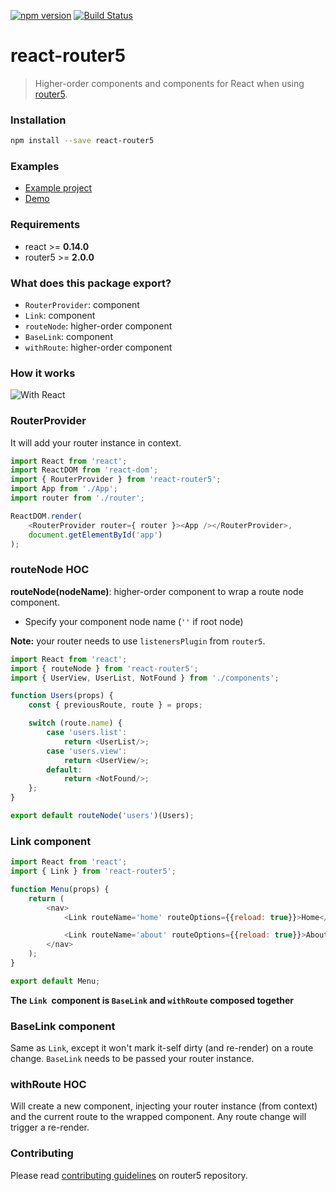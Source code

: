 [![npm version](https://badge.fury.io/js/react-router5.svg)](https://badge.fury.io/js/react-router5)
[![Build Status](https://travis-ci.org/router5/react-router5.svg?branch=master)](https://travis-ci.org/router5/react-router5)

# react-router5

> Higher-order components and components for React when using [router5](https://github.com/router5/router5).


### Installation

```sh
npm install --save react-router5
```

### Examples

* [Example project](https://github.com/router5/examples/tree/master/apps/react)
* [Demo](https://router5.github.io/docs/with-react.html#/inbox)

### Requirements

- react >= __0.14.0__
- router5 >= __2.0.0__

### What does this package export?

- `RouterProvider`: component
- `Link`: component
- `routeNode`: higher-order component
- `BaseLink`: component
- `withRoute`: higher-order component


### How it works

![With React](https://cdn.rawgit.com/router5/router5.github.io/master/img/router-view.png)


### RouterProvider

It will add your router instance in context.

```javascript
import React from 'react';
import ReactDOM from 'react-dom';
import { RouterProvider } from 'react-router5';
import App from './App';
import router from './router';

ReactDOM.render(
    <RouterProvider router={ router }><App /></RouterProvider>,
    document.getElementById('app')
);
```

### routeNode HOC

__routeNode(nodeName)__: higher-order component to wrap a route node component.

- Specify your component node name (`''` if root node)

__Note:__ your router needs to use `listenersPlugin` from `router5`.

```javascript
import React from 'react';
import { routeNode } from 'react-router5';
import { UserView, UserList, NotFound } from './components';

function Users(props) {
    const { previousRoute, route } = props;

    switch (route.name) {
        case 'users.list':
            return <UserList/>;
        case 'users.view':
            return <UserView/>;
        default:
            return <NotFound/>;
    };
}

export default routeNode('users')(Users);

```

### Link component

```javascript
import React from 'react';
import { Link } from 'react-router5';

function Menu(props) {
    return (
        <nav>
            <Link routeName='home' routeOptions={{reload: true}}>Home</Link>

            <Link routeName='about' routeOptions={{reload: true}}>About</Link>
        </nav>
    );
}

export default Menu;
```

__The `Link `component is `BaseLink` and `withRoute` composed together__

### BaseLink component

Same as `Link`, except it won't mark it-self dirty (and re-render) on a route change. `BaseLink` needs to be passed your router instance.

### withRoute HOC

Will create a new component, injecting your router instance (from context) and the current route to the wrapped component. Any route change will trigger a re-render.

### Contributing

Please read [contributing guidelines](https://github.com/router5/router5/blob/master/CONTRIBUTING.md) on router5 repository.
